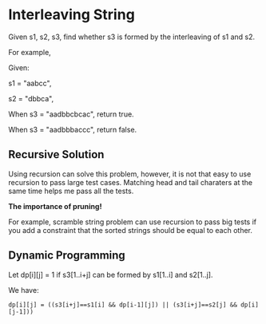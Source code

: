 # Interleaving String

Given s1, s2, s3, find whether s3 is formed by the interleaving of s1 and s2.

For example,

Given:

s1 = "aabcc",

s2 = "dbbca",

When s3 = "aadbbcbcac", return true.

When s3 = "aadbbbaccc", return false.

## Recursive Solution

Using recursion can solve this problem, however, it is not that easy to
use recursion to pass large test cases. Matching head and tail charaters
at the same time helps me pass all the tests.

**The importance of pruning!**

For example, scramble string problem can use recursion to pass big tests
if you add a constraint that the sorted strings should be equal to each
other.

## Dynamic Programming

Let dp[i][j] = 1 if s3[1..i+j] can be formed by s1[1..i] and s2[1..j].

We have:

    dp[i][j] = ((s3[i+j]==s1[i] && dp[i-1][j]) || (s3[i+j]==s2[j] && dp[i][j-1]))

